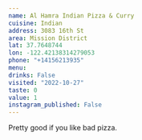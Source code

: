 ```yaml
---
name: Al Hamra Indian Pizza & Curry
cuisine: Indian
address: 3083 16th St
area: Mission District
lat: 37.7648744
lon: -122.42138314279053
phone: "+14156213935"
menu: 
drinks: False
visited: "2022-10-27"
taste: 0
value: 1
instagram_published: False
---
```


Pretty good if you like bad pizza.
